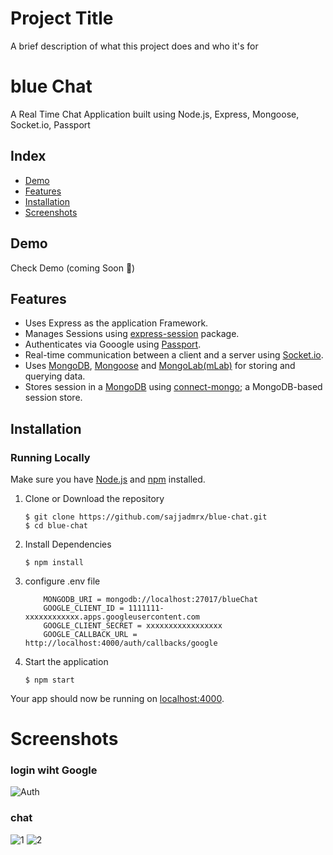 # Project Title

A brief description of what this project does and who it's for

# blue Chat
 A Real Time Chat Application built using Node.js, Express, Mongoose, Socket.io, Passport

## Index
+ [Demo](#demo)
+ [Features](#features)
+ [Installation](#installation)
+ [Screenshots](#screenshots)
## Demo<a name="demo"></a>
Check Demo (coming Soon 🎈)

## Features<a name="features"></a>
+ Uses Express as the application Framework.
+ Manages Sessions using [express-session](https://github.com/expressjs/session) package.
+ Authenticates via Gooogle using [Passport](https://github.com/jaredhanson/passport).
+ Real-time communication between a client and a server using [Socket.io](https://github.com/socketio/socket.io).
+ Uses [MongoDB](https://github.com/mongodb/mongo), [Mongoose](https://github.com/Automattic/mongoose) and [MongoLab(mLab)](https://mlab.com/) for storing and querying data.
+ Stores session in a [MongoDB](https://github.com/mongodb/mongo) using [connect-mongo](https://github.com/kcbanner/connect-mongo); a MongoDB-based session store.

## Installation<a name="installation"></a>
### Running Locally
Make sure you have [Node.js](https://nodejs.org/) and [npm](https://www.npmjs.com/) installed.

1. Clone or Download the repository

	```
	$ git clone https://github.com/sajjadmrx/blue-chat.git
	$ cd blue-chat
	```
2. Install Dependencies

	```
	$ npm install
	```

3. configure .env file
    ```
        MONGODB_URI = mongodb://localhost:27017/blueChat
        GOOGLE_CLIENT_ID = 1111111-xxxxxxxxxxxx.apps.googleusercontent.com
        GOOGLE_CLIENT_SECRET = xxxxxxxxxxxxxxxxx
        GOOGLE_CALLBACK_URL = http://localhost:4000/auth/callbacks/google
    ```
3. Start the application

	```
	$ npm start
	```
Your app should now be running on [localhost:4000](http://localhost:4000/).


# Screenshots<a name="screenshots"></a>
### login wiht Google
![Auth](https://i.imgur.com/SOjU17F.png)

### chat
![1](https://i.imgur.com/fBihLCY.png)
![2](https://i.imgur.com/bkZBIwP.png)